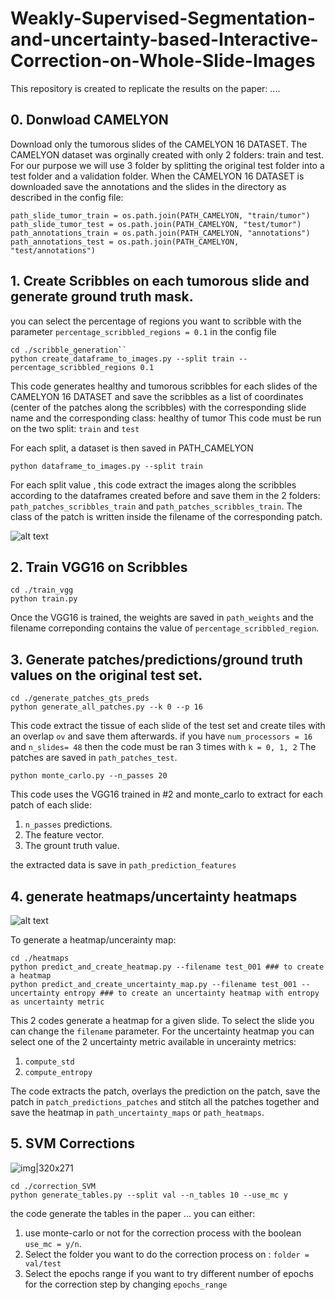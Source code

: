 # Weakly-Supervised-Segmentation-and-uncertainty-based-Interactive-Correction-on-Whole-Slide-Images


This repository is created to replicate the results on the paper: ....

## 0. Donwload CAMELYON

Download only the tumorous slides of the CAMELYON 16 DATASET.
The CAMELYON dataset was orginally created with only 2 folders: train and test.
For our purpose we will use 3 folder by splitting the original test folder into a test folder and a validation folder.
When the CAMELYON 16 DATASET is downloaded save the annotations and the slides in the directory as described in the config file:

```
path_slide_tumor_train = os.path.join(PATH_CAMELYON, "train/tumor")
path_slide_tumor_test = os.path.join(PATH_CAMELYON, "test/tumor")
path_annotations_train = os.path.join(PATH_CAMELYON, "annotations")
path_annotations_test = os.path.join(PATH_CAMELYON, "test/annotations")
```

## 1. Create Scribbles on each tumorous slide and generate ground truth mask.

you can select the percentage of regions you want to scribble with the parameter ```percentage_scribbled_regions = 0.1``` in the config file 
```
cd ./scribble_generation``
python create_dataframe_to_images.py --split train --percentage_scribbled_regions 0.1
```
This code generates healthy and tumorous scribbles for each slides of the CAMELYON 16 DATASET and save the scribbles as a list of coordinates (center of the patches along the scribbles)  with the corresponding slide name and the corresponding class: healthy of tumor
This code must be run on the two split: ```train``` and ```test```

For each split, a dataset is then saved in PATH_CAMELYON

```
python dataframe_to_images.py --split train
```
For each split value , this code extract the images along the scribbles according to the dataframes created before and save them in the 2 folders:
```path_patches_scribbles_train``` and ```path_patches_scribbles_train```.
The class of the patch is written inside the filename of the corresponding patch.

![alt text](./images_git/scribble_process.png)

## 2. Train VGG16 on Scribbles

```
cd ./train_vgg
python train.py
```

Once the VGG16 is trained, the weights are saved in ```path_weights``` and the filename correponding contains the value of ```percentage_scribbled_region```.

## 3. Generate patches/predictions/ground truth values on the original test set.

```
cd ./generate_patches_gts_preds
python generate_all_patches.py --k 0 --p 16
```

This code extract the tissue of each slide of the test set and create tiles with an overlap ```ov``` and save them afterwards.
if you have ```num_processors = 16``` and ```n_slides= 48``` then the code must be ran 3 times with ```k = 0, 1, 2```
The patches are saved in ```path_patches_test```.

```
python monte_carlo.py --n_passes 20
```

This code uses the VGG16 trained in #2 and monte_carlo to extract for each patch of each slide:

1.   ```n_passes``` predictions.
2.   The feature vector.
3.   The grount truth value.

the extracted data is save in ```path_prediction_features```

## 4. generate heatmaps/uncertainty heatmaps
![alt text](./images_git/uncertainty.png)

To generate a heatmap/uncerainty map:

```
cd ./heatmaps
python predict_and_create_heatmap.py --filename test_001 ### to create a heatmap
python predict_and_create_uncertainty_map.py --filename test_001 --uncertainty entropy ### to create an uncertainty heatmap with entropy as uncertainty metric
```

This 2 codes generate a heatmap for a given slide. To select the slide you can change the ```filename``` parameter.
For the uncertainty heatmap you can select one of the 2  uncertainty metric available in uncerainty metrics:

1. ```compute_std```
2. ```compute_entropy```

The code extracts the patch, overlays the prediction on the patch, save the patch in ```patch_predictions_patches``` and stitch all the patches together and save the heatmap in 
```path_uncertainty_maps``` or  ```path_heatmaps```.

## 5. SVM Corrections
![img|320x271](./images_git/correction_process.png)


```
cd ./correction_SVM
python generate_tables.py --split val --n_tables 10 --use_mc y
```
the code generate the tables in the paper ...
you can either:

1.  use monte-carlo or not for the correction process with the boolean ```use_mc = y/n```.
2.  Select the folder you want to do the correction process on : ```folder = val/test```
3.  Select the epochs range if you want to try different number of epochs for the correction step by changing ```epochs_range```
